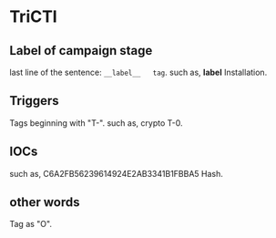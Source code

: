 # TriCTI

## Label of campaign stage
last line of the sentence: `__label__	tag`.
such as, __label__	Installation.

## Triggers
Tags beginning with "T-".
such as, crypto	T-0.

## IOCs
such as, C6A2FB56239614924E2AB3341B1FBBA5	Hash.

## other words
Tag as "O".
